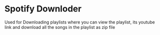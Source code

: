 # Spotify Downloder

Used for Downloading playlists where you can view the playlist, its youtube link and download all the songs in the playlist as zip file
